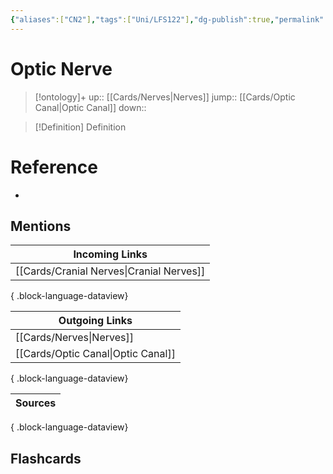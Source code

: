 ```yaml
---
{"aliases":["CN2"],"tags":["Uni/LFS122"],"dg-publish":true,"permalink":"/cards/optic-nerve/","dgPassFrontmatter":true}
---
```


# Optic Nerve

> [!ontology]+
> up:: [[Cards/Nerves\|Nerves]]
> jump:: [[Cards/Optic Canal\|Optic Canal]]
> down:: 

> [!Definition] Definition

# Reference

- 

## Mentions

| Incoming Links                              |
| ------------------------------------------- |
| [[Cards/Cranial Nerves\|Cranial Nerves]] |

{ .block-language-dataview}

| Outgoing Links                        |
| ------------------------------------- |
| [[Cards/Nerves\|Nerves]]           |
| [[Cards/Optic Canal\|Optic Canal]] |

{ .block-language-dataview}

| Sources |
| ------- |

{ .block-language-dataview}

## Flashcards